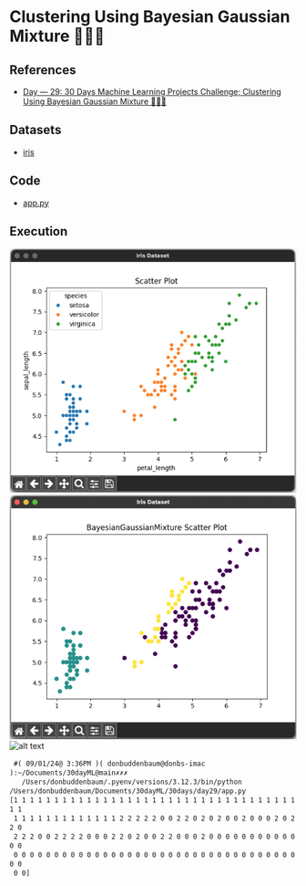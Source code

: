# Clustering Using Bayesian Gaussian Mixture 🌷🌼🌺



## References

- [Day — 29: 30 Days Machine Learning Projects Challenge;
Clustering Using Bayesian Gaussian Mixture 🌷🌼🌺](https://medium.com/@iabbasali/day-29-30-days-machine-learning-projects-challenge-8d46d1758e54)


## Datasets

- [iris](https://seaborn.pydata.org/examples/index.html)   

## Code

- [app.py](https://github.com/donb4iu/30dayML/blob/main/30days/day29/app.py)

## Execution
 ![alt text](image.png) 
 ![alt text](image-1.png)
 ![alt text](image-2.png)
```
 #( 09/01/24@ 3:36PM )( donbuddenbaum@donbs-imac ):~/Documents/30dayML@main✗✗✗
   /Users/donbuddenbaum/.pyenv/versions/3.12.3/bin/python /Users/donbuddenbaum/Documents/30dayML/30days/day29/app.py
[1 1 1 1 1 1 1 1 1 1 1 1 1 1 1 1 1 1 1 1 1 1 1 1 1 1 1 1 1 1 1 1 1 1 1 1 1
 1 1 1 1 1 1 1 1 1 1 1 1 1 2 2 2 2 2 0 0 2 2 0 2 0 2 0 0 2 0 0 0 2 0 2 2 0
 2 2 2 0 0 2 2 2 2 0 0 0 2 2 0 2 0 0 2 2 0 0 0 2 0 0 0 0 0 0 0 0 0 0 0 0 0
 0 0 0 0 0 0 0 0 0 0 0 0 0 0 0 0 0 0 0 0 0 0 0 0 0 0 0 0 0 0 0 0 0 0 0 0 0
 0 0] 
```